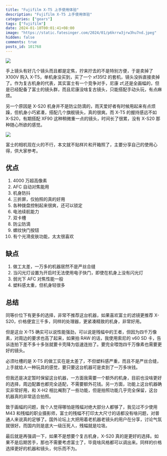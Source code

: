 ```yaml
---
title: "Fujifilm X-T5 上手使用体验"
description: "Fujifilm X-T5 上手使用体验"
categories: ["gears"]
tags: ["fujifilm"]
date: 2024-01-10T00:01:41+08:00
image: "https://static.fatesinger.com/2024/01/p6krrw3jrw3hu7nd.jpeg"
hidden: false
comments: true
posts_id: 101768
---
```


![](https://static.fatesinger.com/2024/01/p6krrw3jrw3hu7nd.jpeg)

手上镜头有好几个镜头而且都是定焦，拧来拧去的不是特别方便，于是卖掉了 X100V 购入 X-T5，单机身没买到，买了一个 xf35f2 的套机，镜头没拆直接卖掉了。作为复古机身的代表，其实富士有一个竞争对手，尼康 zf,还是全画幅的，但是已经配备了富士的镜头群，而且尼康没啥复古镜头，只能搭配手动头玩，有点麻烦。

另一个原因是 X-S20 机身并不是防尘防滴的，雨天爱好者有时候用起来有点烦躁，但机身小巧紧凑，搭配几个旗舰镜头，真的很爽。而 X-T5 的握持感远不如 X-S20，有期搭配 XF90 这种稍微重一点的镜头，时间长了很累，没有 X-S20 那种随心所欲的感觉。

![](https://static.fatesinger.com/2024/01/hqx31hq7tdcgecsh.jpeg)

富士的相机现在火的不行，本文就不贴样片和开箱照了，主要分享自己的使用心得，供大家参考。

## 优点

1. 4000 万超高像素
2. AFC 自动对焦能用
3. 机身防抖
4. 三折屏，仅拍照的真的好用
5. 各种拨盘控制起来很爽，还可以锁定
6. 电池续航能力
7. 双卡槽
8. 防尘防滴
9. 螺纹快门按钮
10. 有个光滑皮肤功能，太太很喜欢

## 缺点

1. 做工太差，一万多的机器居然不是严丝合缝
2. 当闪光灯设置为开启时无法使用电子快门，即使在机身上没有闪光灯
3. 弱光下 AFC 对焦性能一般
4. 塑料感太重，但机身轻很多

## 总结

同等价位下有更多的选择，非常不推荐这台机器，如果喜欢富士的滤镜更推荐 X-S20，价格便宜三千多，同样的处理器，更紧凑精致的机身，非常好用。

但是这台 X-T5 确实可以说性能强劲，可以说是残幅中的王者，但因为四千万像素，对周边的要求也高了起来，如果拍 RAW 的话，我使用索尼的 v60 SD 卡，告诉连拍下差不多十多张就要卡壳降为低速连拍了。要完全喂饱四千万像素也需要更好的镜头。

必须吐槽的是 X-T5 的做工实在是太差了，不但塑料感严重，而且不是严丝合缝，上手就给人一种玩具的感觉，要只要这台机器可是卖到了一万多块钱。

但我还是决定暂时保留这台机器，一方面我需要一个额外的机身，目前也没啥更好的选择，周边配置也都完全适配，不需要额外花钱。另一方面，功能上这台机器确实非常好用，和 X-H2 相比阉割了一些功能，但是拍照功能几乎完全保留，这台机器真的非常适合拍照。

致于画幅的问题，我个人觉得哪怕是残幅对绝大部分人都够了，我见过不少使用 M43 和残幅的职业摄影师，富士的残幅不打印太大尺寸的话都没有啥问题，对普通人来说真的足够了。国外论坛上大把用着老机器老镜头的用户在分享，讨论气氛就很好。而国内则是底大一级压死人，残幅就是垃圾。

最后就是再强调一下，如果不是想要个复古机身，X-S20 真的是更好的选择。如果不是后期苦手，那也不需要考虑富士了，毕竟啥风格都可以调出来。同样的价格选择更好的机器和镜头，何乐而不为。
